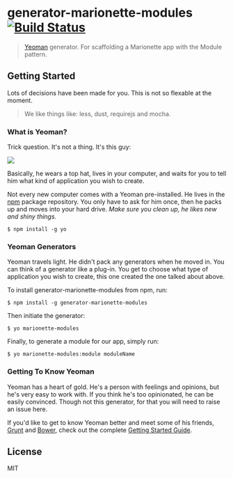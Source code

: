 # generator-marionette-modules [![Build Status](https://secure.travis-ci.org/rek/generator-marionette-modules.png?branch=master)](https://travis-ci.org/rek/generator-marionette-modules)

> [Yeoman](http://yeoman.io) generator. For scaffolding a Marionette app with the Module pattern.


## Getting Started

Lots of decisions have been made for you. This is not so flexable at the moment.
> We like things like: less, dust, requirejs and mocha.

### What is Yeoman?

Trick question. It's not a thing. It's this guy:

![](http://i.imgur.com/JHaAlBJ.png)

Basically, he wears a top hat, lives in your computer, and waits for you to tell him what kind of application you wish to create.

Not every new computer comes with a Yeoman pre-installed. He lives in the [npm](https://npmjs.org) package repository. You only have to ask for him once, then he packs up and moves into your hard drive. *Make sure you clean up, he likes new and shiny things.*

```
$ npm install -g yo
```

### Yeoman Generators

Yeoman travels light. He didn't pack any generators when he moved in. You can think of a generator like a plug-in. You get to choose what type of application you wish to create, this one created the one talked about above.

To install generator-marionette-modules from npm, run:

```
$ npm install -g generator-marionette-modules
```

Then initiate the generator:

```
$ yo marionette-modules
```

Finally, to generate a module for our app, simply run:

```
$ yo marionette-modules:module moduleName
```

### Getting To Know Yeoman

Yeoman has a heart of gold. He's a person with feelings and opinions, but he's very easy to work with. If you think he's too opinionated, he can be easily convinced. Though not this generator, for that you will need to raise an issue here.

If you'd like to get to know Yeoman better and meet some of his friends, [Grunt](http://gruntjs.com) and [Bower](http://bower.io), check out the complete [Getting Started Guide](https://github.com/yeoman/yeoman/wiki/Getting-Started).


## License

MIT

